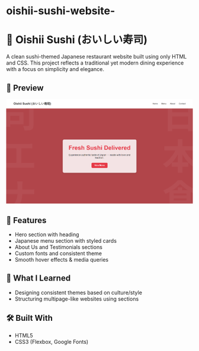 # oishii-sushi-website-
# 🍣 Oishii Sushi (おいしい寿司)

A clean sushi-themed Japanese restaurant website built using only HTML and CSS. This project reflects a traditional yet modern dining experience with a focus on simplicity and elegance.

## 📸 Preview

![Oishii Sushi Preview](./sushipreview.png) 

## 🌟 Features

- Hero section with heading 
- Japanese menu section with styled cards
- About Us and Testimonials sections
- Custom fonts and consistent theme
- Smooth hover effects & media queries

## 🧠 What I Learned

- Designing consistent themes based on culture/style
- Structuring multipage-like websites using sections

## 🛠️ Built With

- HTML5  
- CSS3 (Flexbox, Google Fonts)



